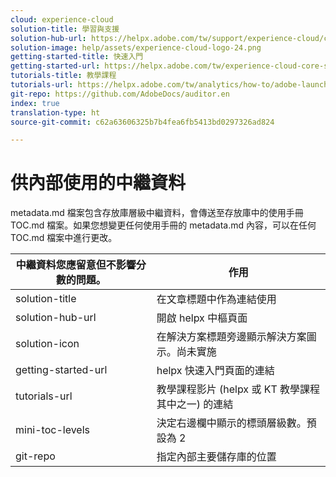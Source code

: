 ```yaml
---
cloud: experience-cloud
solution-title: 學習與支援
solution-hub-url: https://helpx.adobe.com/tw/support/experience-cloud/core-services.html
solution-image: help/assets/experience-cloud-logo-24.png
getting-started-title: 快速入門
getting-started-url: https://helpx.adobe.com/tw/experience-cloud-core-services/get-started.html
tutorials-title: 教學課程
tutorials-url: https://helpx.adobe.com/tw/analytics/how-to/adobe-launch-publishing-process.html
git-repo: https://github.com/AdobeDocs/auditor.en
index: true
translation-type: ht
source-git-commit: c62a63606325b7b4fea6fb5413bd0297326ad824

---
```



# 供內部使用的中繼資料

metadata.md 檔案包含存放庫層級中繼資料，會傳送至存放庫中的使用手冊 TOC.md 檔案。如果您想變更任何使用手冊的 metadata.md 內容，可以在任何 TOC.md 檔案中進行更改。

| 中繼資料您應留意但不影響分數的問題。 | 作用 |
|--- |--- |
| solution-title | 在文章標題中作為連結使用 |
| solution-hub-url | 開啟 helpx 中樞頁面 |
| solution-icon | 在解決方案標題旁邊顯示解決方案圖示。尚未實施 |
| getting-started-url | helpx 快速入門頁面的連結 |
| tutorials-url | 教學課程影片 (helpx 或 KT 教學課程其中之一) 的連結 |
| mini-toc-levels | 決定右邊欄中顯示的標頭層級數。預設為 2 |
| git-repo | 指定內部主要儲存庫的位置 |

